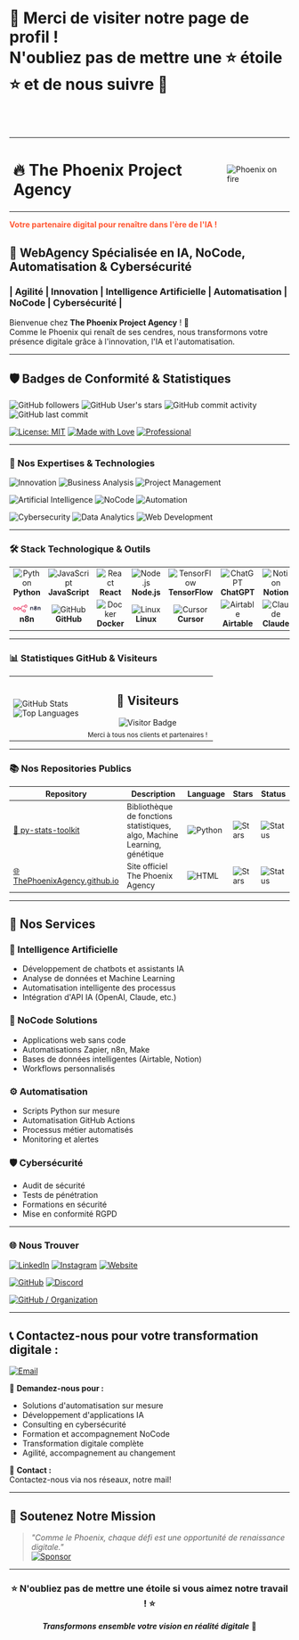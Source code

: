# 🥇 **Merci de visiter notre page de profil ! <br>N'oubliez pas de mettre une ⭐ étoile ⭐ et de nous suivre 🤩**

<br><br>

<table>
  <tr>
    <td style="vertical-align: middle;">
      <h1>🔥 The Phoenix Project Agency</h1>
    </td>
    <td style="vertical-align: middle;">
      <img src="https://media.giphy.com/media/2A75RyXVzzSI2bx4Gj/giphy.gif" width="120" alt="Phoenix on fire"/>
    </td>
  </tr>
</table>

**<span style="color:#FF5733;"><b>Votre partenaire digital pour renaître dans l'ère de l'IA !</b></span>**

## 🚀 WebAgency Spécialisée en IA, NoCode, Automatisation & Cybersécurité
### | Agilité | Innovation | Intelligence Artificielle | Automatisation | NoCode | Cybersécurité |

Bienvenue chez **The Phoenix Project Agency** ! 🦅  
Comme le Phoenix qui renaît de ses cendres, nous transformons votre présence digitale grâce à l'innovation, l'IA et l'automatisation.


---

## 🛡️ Badges de Conformité & Statistiques

![GitHub followers](https://img.shields.io/github/followers/ThePhoenixAgency?style=for-the-badge&logo=github&logoColor=white)
![GitHub User's stars](https://img.shields.io/github/stars/ThePhoenixAgency?style=for-the-badge&logo=github&logoColor=white)
![GitHub commit activity](https://img.shields.io/github/commit-activity/m/ThePhoenixAgency/ThePhoenixAgency.github.io?style=for-the-badge&logo=github)
![GitHub last commit](https://img.shields.io/github/last-commit/ThePhoenixAgency/ThePhoenixAgency.github.io?style=for-the-badge&logo=github)

[![License: MIT](https://img.shields.io/badge/License-MIT-yellow.svg?style=for-the-badge)](https://opensource.org/licenses/MIT)
[![Made with Love](https://img.shields.io/badge/Made%20with-❤️-red.svg?style=for-the-badge)](https://github.com/ThePhoenixAgency)
[![Professional](https://img.shields.io/badge/Status-Professional-success?style=for-the-badge&logo=verified&logoColor=white)](https://github.com/ThePhoenixAgency)

---

### 🚀 Nos Expertises & Technologies

![Innovation](https://img.shields.io/badge/Innovation-FFDC00?style=for-the-badge&logo=sparkles&logoColor=black)
![Business Analysis](https://img.shields.io/badge/Business%20Analysis-6A4C93?style=for-the-badge&logo=googleanalytics&logoColor=white)
![Project Management](https://img.shields.io/badge/Project%20Management-FF851B?style=for-the-badge&logo=asana&logoColor=white)

![Artificial Intelligence](https://img.shields.io/badge/Artificial%20Intelligence-00BFFF?style=for-the-badge&logo=openai&logoColor=white)
![NoCode](https://img.shields.io/badge/NoCode-7B68EE?style=for-the-badge&logo=zapier&logoColor=white)
![Automation](https://img.shields.io/badge/Automation-FFD700?style=for-the-badge&logo=githubactions&logoColor=black)

![Cybersecurity](https://img.shields.io/badge/Cybersecurity-FF4136?style=for-the-badge&logo=hackthebox&logoColor=white)
![Data Analytics](https://img.shields.io/badge/Analytics-0074D9?style=for-the-badge&logo=chartdotjs&logoColor=white)
![Web Development](https://img.shields.io/badge/Web%20Development-61DAFB?style=for-the-badge&logo=react&logoColor=black)




---

### 🛠️ Stack Technologique & Outils

<table>
  <tr>
    <td align="center" width="90">
      <img src="https://cdn.jsdelivr.net/gh/devicons/devicon/icons/python/python-original.svg" width="50" alt="Python"/><br><b>Python</b>
    </td>
    <td align="center" width="90">
      <img src="https://cdn.jsdelivr.net/gh/devicons/devicon/icons/javascript/javascript-original.svg" width="50" alt="JavaScript"/><br><b>JavaScript</b>
    </td>
    <td align="center" width="90">
      <img src="https://cdn.jsdelivr.net/gh/devicons/devicon/icons/react/react-original.svg" width="50" alt="React"/><br><b>React</b>
    </td>
    <td align="center" width="90">
      <img src="https://cdn.jsdelivr.net/gh/devicons/devicon/icons/nodejs/nodejs-original.svg" width="50" alt="Node.js"/><br><b>Node.js</b>
    </td>
    <td align="center" width="90">
      <img src="https://cdn.jsdelivr.net/gh/devicons/devicon/icons/tensorflow/tensorflow-original.svg" width="50" alt="TensorFlow"/><br><b>TensorFlow</b>
    </td>
    <td align="center" width="90">
      <img src="https://upload.wikimedia.org/wikipedia/commons/0/04/ChatGPT_logo.svg" width="50" alt="ChatGPT"/><br><b>ChatGPT</b>
    </td>
    <td align="center" width="90">
      <img src="https://upload.wikimedia.org/wikipedia/commons/4/45/Notion_app_logo.png" width="50" alt="Notion"/><br><b>Notion</b>
    </td>
  </tr>
  <tr>
    <td align="center" width="90">
      <img src="https://raw.githubusercontent.com/n8n-io/n8n/master/assets/n8n-logo.png" width="50" alt="n8n"/><br><b>n8n</b>
    </td>
    <td align="center" width="90">
      <img src="https://github.githubassets.com/images/modules/logos_page/GitHub-Mark.png" width="50" alt="GitHub"/><br><b>GitHub</b>
    </td>
    <td align="center" width="90">
      <img src="https://www.docker.com/wp-content/uploads/2022/03/vertical-logo-monochromatic.png" width="50" alt="Docker"/><br><b>Docker</b>
    </td>
    <td align="center" width="90">
      <img src="https://cdn.jsdelivr.net/gh/devicons/devicon/icons/linux/linux-original.svg" width="50" alt="Linux"/><br><b>Linux</b>
    </td>
    <td align="center" width="90">
      <img src="https://avatars.githubusercontent.com/u/111241414?s=200&v=4" width="50" alt="Cursor"/><br><b>Cursor</b>
    </td>
    <td align="center" width="90">
      <img src="https://static.airtable.com/images/favicon/favicon-32x32.png" width="50" alt="Airtable"/><br><b>Airtable</b>
    </td>
    <td align="center" width="90">
      <img src="https://avatars.githubusercontent.com/u/61172227?s=200&v=4" width="50" alt="Claude"/><br><b>Claude</b>
    </td>
  </tr>
</table>

---

### 📊 Statistiques GitHub & Visiteurs

<table>
  <tr>
    <td>
      <img src="https://github-readme-stats.vercel.app/api?username=ThePhoenixAgency&show_icons=true&theme=tokyonight" alt="GitHub Stats"/><br>
      <img src="https://github-readme-stats.vercel.app/api/top-langs/?username=ThePhoenixAgency&layout=compact&theme=tokyonight" alt="Top Languages"/>
    </td>
    <td align="center" valign="middle" width="220">
      <h2 align="center">🤖 Visiteurs</h2>
      <img src="https://api.visitorbadge.io/api/visitors?path=ThePhoenixAgency&label=Clients%20Satisfaits&countColor=%2300ff00&labelColor=%23263759&labelFontSize=16&countFontSize=24&style=flat&badgeColor=%23007acc&icon=heart" alt="Visitor Badge" width="180"/>
      <br>
      <sub>Merci à tous nos clients et partenaires !</sub>
    </td>
  </tr>
</table>

---

### 📚 Nos Repositories Publics

| Repository | Description | Language | Stars | Status |
|------------|-------------|----------|-------|--------|
| [🐍 py-stats-toolkit](https://github.com/ThePhoenixAgency/py-stats-toolkit) | Bibliothèque de fonctions statistiques, algo, Machine Learning, génétique | ![Python](https://img.shields.io/badge/Python-3670A0?style=flat&logo=python&logoColor=ffdd54) | ![Stars](https://img.shields.io/github/stars/ThePhoenixAgency/py-stats-toolkit?style=flat) | ![Status](https://img.shields.io/badge/Status-Active-success) |
| [🌐 ThePhoenixAgency.github.io](https://github.com/ThePhoenixAgency/ThePhoenixAgency.github.io) | Site officiel The Phoenix Agency | ![HTML](https://img.shields.io/badge/HTML5-E34F26?style=flat&logo=html5&logoColor=white) | ![Stars](https://img.shields.io/github/stars/ThePhoenixAgency/ThePhoenixAgency.github.io?style=flat) | ![Status](https://img.shields.io/badge/Status-Active-success) |

---

## 💼 Nos Services

### 🤖 Intelligence Artificielle
- Développement de chatbots et assistants IA
- Analyse de données et Machine Learning
- Automatisation intelligente des processus
- Intégration d'API IA (OpenAI, Claude, etc.)

### 🎯 NoCode Solutions
- Applications web sans code
- Automatisations Zapier, n8n, Make
- Bases de données intelligentes (Airtable, Notion)
- Workflows personnalisés

### ⚙️ Automatisation
- Scripts Python sur mesure
- Automatisation GitHub Actions
- Processus métier automatisés
- Monitoring et alertes

### 🛡️ Cybersécurité
- Audit de sécurité
- Tests de pénétration
- Formations en sécurité
- Mise en conformité RGPD

---

### 🌐 Nous Trouver

[![LinkedIn](https://img.shields.io/badge/LinkedIn-0A66C2?style=for-the-badge&logo=linkedin&logoColor=white)](https://www.linkedin.com/company/phoenixproject-ai/)
[![Instagram](https://img.shields.io/badge/Instagram-E4405F?style=for-the-badge&logo=instagram&logoColor=white)](https://www.instagram.com/phoenixprojectai/)
[![Website](https://img.shields.io/badge/Website-FF7139?style=for-the-badge&logo=firefox&logoColor=white)](https://github.com/ThePhoenixAgency)

[![GitHub](https://img.shields.io/badge/GitHub-181717?style=for-the-badge&logo=github&logoColor=white)](https://github.com/ThePhoenixAgency)
[![Discord](https://img.shields.io/badge/Discord-5865F2?style=for-the-badge&logo=discord&logoColor=white)](https://discordapp.com/users/687037223673004092)

[![GitHub / Organization](https://avatars.githubusercontent.com/u/210052573?s=64&v=4)](thephoenixagency.github.io)

---

## 📞 **Contactez-nous pour votre transformation digitale :**

[![Email](https://img.shields.io/badge/Email-D14836?style=for-the-badge&logo=gmail&logoColor=white)](mailto:contact@phonxproject.onmicrosoft.com)

💬 **Demandez-nous pour :**  
- Solutions d'automatisation sur mesure
- Développement d'applications IA  
- Consulting en cybersécurité  
- Formation et accompagnement NoCode  
- Transformation digitale complète
- Agilité, accompagnement au changement

📧 **Contact :**  
Contactez-nous via nos réseaux, notre mail!

---

## <a name="support-us"></a>💎 Soutenez Notre Mission

> _"Comme le Phoenix, chaque défi est une opportunité de renaissance digitale."_  
[![Sponsor](https://img.shields.io/badge/Sponsor-EA4AAA?style=for-the-badge&logo=githubsponsors&logoColor=white)](https://github.com/sponsors/ThePhoenixAgency)

---

<div align="center">

### ⭐ **N'oubliez pas de mettre une étoile si vous aimez notre travail !** ⭐

***Transformons ensemble votre vision en réalité digitale*** 🚀

</div>
